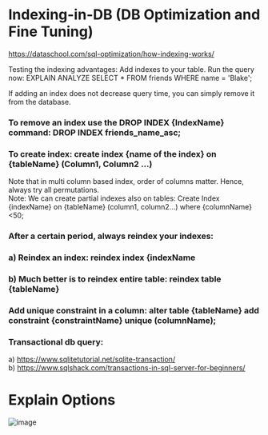 # Indexing-in-DB (DB Optimization and Fine Tuning)

https://dataschool.com/sql-optimization/how-indexing-works/

Testing the indexing advantages:
Add indexes to your table.
Run the query now:
EXPLAIN ANALYZE SELECT * FROM friends WHERE name = 'Blake';

If adding an index does not decrease query time, you can simply remove it from the database.

### To remove an index use the DROP INDEX {IndexName} command: DROP INDEX friends_name_asc; <br/>
### To create index: create index {name of the index} on {tableName} (Column1, Column2 ...) <br/>
Note that in multi column based index, order of columns matter. Hence, always try all permutations. <br/>
Note: We can create partial indexes also on tables: Create Index {indexName} on {tableName} (column1, column2...) where {columnName} <50;

### After a certain period, always reindex your indexes: <br/>
### a) Reindex an index: reindex index {indexName <br/>
### b) Much better is to reindex entire table: reindex table {tableName} <br/>

### Add unique constraint in a column: alter table {tableName} add constraint {constraintName} unique (columnName); <br/>

### Transactional db query: <br/>
a) https://www.sqlitetutorial.net/sqlite-transaction/ <br/>
b) https://www.sqlshack.com/transactions-in-sql-server-for-beginners/ <br/>

 # Explain Options
  ![image](https://user-images.githubusercontent.com/22798697/116071456-8e2f1200-a6ab-11eb-8bef-1009f5495bd4.png)
